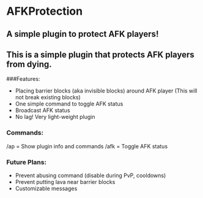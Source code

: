 # AFKProtection
## A simple plugin to protect AFK players!

## This is a simple plugin that protects AFK players from dying.

###Features:
- Placing barrier blocks (aka invisible blocks) around AFK player (This will not break existing blocks)
- One simple command to toggle AFK status
- Broadcast AFK status
- No lag! Very light-weight plugin

### Commands:
/ap = Show plugin info and commands
/afk = Toggle AFK status

### Future Plans:
- Prevent abusing command (disable during PvP, cooldowns)
- Prevent putting lava near barrier blocks
- Customizable messages
